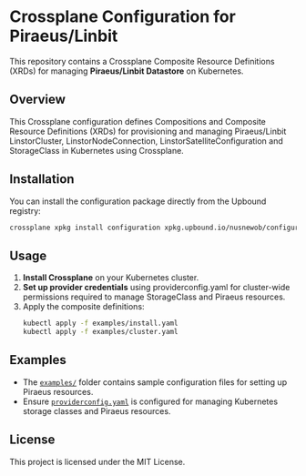 # Crossplane Configuration for Piraeus/Linbit

This repository contains a Crossplane Composite Resource Definitions (XRDs) for managing **Piraeus/Linbit Datastore** on Kubernetes.

## Overview

This Crossplane configuration defines Compositions and Composite Resource Definitions (XRDs) for provisioning and managing Piraeus/Linbit LinstorCluster, LinstorNodeConnection, LinstorSatelliteConfiguration and StorageClass in Kubernetes using Crossplane.

## Installation

You can install the configuration package directly from the Upbound registry:

```sh
crossplane xpkg install configuration xpkg.upbound.io/nusnewob/configuration-piraeus:v0.0.1 configuration-piraeus
```

## Usage

1. **Install Crossplane** on your Kubernetes cluster.
2. **Set up provider credentials** using providerconfig.yaml for cluster-wide permissions required to manage StorageClass and Piraeus resources.
3. Apply the composite definitions:
   ```sh
   kubectl apply -f examples/install.yaml
   kubectl apply -f examples/cluster.yaml
   ```

## Examples

- The [`examples/`](examples/) folder contains sample configuration files for setting up Piraeus resources.
- Ensure [`providerconfig.yaml`](examples/providerconfig.yaml) is configured for managing Kubernetes storage classes and Piraeus resources.

## License

This project is licensed under the MIT License.

